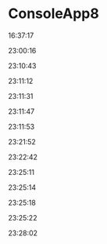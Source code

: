 # ConsoleApp8

16:37:17


23:00:16


23:10:43


23:11:12


23:11:31


23:11:47


23:11:53


23:21:52


23:22:42


23:25:11


23:25:14


23:25:18


23:25:22


23:28:02

